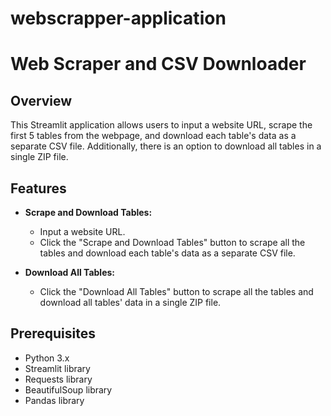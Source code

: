 # webscrapper-application

# Web Scraper and CSV Downloader

## Overview
This Streamlit application allows users to input a website URL, scrape the first 5 tables from the webpage, and download each table's data as a separate CSV file. Additionally, there is an option to download all tables in a single ZIP file.

## Features
- **Scrape and Download Tables:**
  - Input a website URL.
  - Click the "Scrape and Download Tables" button to scrape all the tables and download each table's data as a separate CSV file.

- **Download All Tables:**
  - Click the "Download All Tables" button to scrape all the tables and download all tables' data in a single ZIP file.

## Prerequisites
- Python 3.x
- Streamlit library
- Requests library
- BeautifulSoup library
- Pandas library

